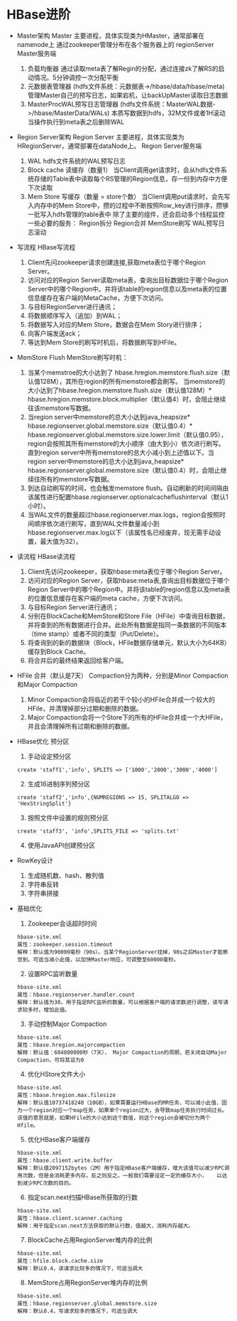 # HBase进阶
- Master架构
	Master
	主要进程，具体实现类为HMaster，通常部署在namenode上
	通过zookeeper管理分布在各个服务器上的 regionServer
	Master服务端
	1. 负载均衡器
		通过读取meta表了解Regin的分配，通过连接zk了解RS的启动情况。5分钟调控一次分配平衡
	2. 元数据表管理器 (hdfs文件系统：元数据表->/hbase/data/hbase/meta)
		管理Master自己的预写日志，如果宕机，让backUpMaster读取日志数据
	3. MasterProcWAL预写日志管理器 (hdfs文件系统：MasterWAL数据->/hbase/MasterData/WALs)
		本质写数据到hdfs，32M文件或者1H滚动当操作执行到meta表之后删除WAL

- Region Server架构
	Region Server
	主要进程，具体实现类为HRegionServer，通常部署在dataNode上。
	Region Server服务端
	1. WAL
		hdfs文件系统的WAL预写日志
	2. Block cache 读缓存（数量1）
		当Client调用get请求时，会从hdfs文件系统存储的Table表中读取每个RS管理的Region信息，存一份到内存中方便下次读取
	3. Mem Store 写缓存（数量 = store个数）
		当Client调用put请求时，会先写入内存中的Mem Store中，攒的过程中不断按照Row_key进行排序，攒够一批写入hdfs管理的table表中
	除了主要的组件，还会启动多个线程监控一些必要的服务：
	Region拆分
	Region合并
	MemStore刷写
	WAL预写日志滚动

- 写流程
	HBase写流程
	1. Client先问zookeeper请求创建连接,获取meta表位于哪个Region Server。
	2. 访问对应的Region Server读取meta表，查询出目标数据位于哪个Region Server中的哪个Region中。并将该table的region信息以及meta表的位置信息缓存在客户端的MetaCache，方便下次访问。
	3. 与目标RegionServer进行通讯；
	4. 将数据顺序写入（追加）到WAL；
	5. 将数据写入对应的Mem Store，数据会在Mem Story进行排序；
	6. 向客户端发送ack；
	7. 等达到Mem Store的刷写时机后，将数据刷写到HFile。

- MemStore Flush
	MemStore刷写时机：
	1. 当某个memstroe的大小达到了 hbase.hregion.memstore.flush.size（默认值128M），其所在region的所有memstore都会刷写。
	当memstore的大小达到了hbase.hregion.memstore.flush.size（默认值128M）* hbase.hregion.memstore.block.multiplier（默认值4）时，会阻止继续往该memstore写数据。
	2. 当region server中memstore的总大小达到java_heapsize* hbase.regionserver.global.memstore.size（默认值0.4）* hbase.regionserver.global.memstore.size.lower.limit（默认值0.95），region会按照其所有memstore的大小顺序（由大到小）依次进行刷写。直到region server中所有memstore的总大小减小到上述值以下。当region server中memstore的总大小达到java_heapsize* hbase.regionserver.global.memstore.size（默认值0.4）时，会阻止继续往所有的memstore写数据。
	3. 到达自动刷写的时间，也会触发memstore flush。自动刷新的时间间隔由该属性进行配置hbase.regionserver.optionalcacheflushinterval（默认1小时）。
	4. 当WAL文件的数量超过hbase.regionserver.max.logs，region会按照时间顺序依次进行刷写，直到WAL文件数量减小到hbase.regionserver.max.log以下（该属性名已经废弃，现无需手动设置，最大值为32）。

- 读流程
	HBase读流程
	1. Client先访问zookeeper，获取hbase:meta表位于哪个Region Server。
	2. 访问对应的Region Server，获取hbase:meta表,查询出目标数据位于哪个Region Server中的哪个Region中。并将该table的region信息以及meta表的位置信息缓存在客户端的meta cache，方便下次访问。
	3. 与目标Region Server进行通讯；
	4. 分别在BlockCache和MemStore和Store File（HFile）中查询目标数据，并将查到的所有数据进行合并。此处所有数据是指同一条数据的不同版本（time stamp）或者不同的类型（Put/Delete）。
	5. 将查询到的新的数据块（Block，HFile数据存储单元，默认大小为64KB）缓存到Block Cache。
	6. 将合并后的最终结果返回给客户端。

- HFile 合并（默认是7天）
	Compaction分为两种，分别是Minor Compaction和Major Compaction
	1. Minor Compaction会将临近的若干个较小的HFile合并成一个较大的HFile，并清理掉部分过期和删除的数据。
	2. Major Compaction会将一个Store下的所有的HFile合并成一个大HFile，并且会清理掉所有过期和删除的数据。

- HBase优化
	预分区
	1. 手动设定预分区
	```
	create 'staff1','info', SPLITS => ['1000','2000','3000','4000']
	```
	2. 生成16进制序列预分区
	```
	create 'staff2','info',{NUMREGIONS => 15, SPLITALGO => 'HexStringSplit'}
	```
	3. 按照文件中设置的规则预分区
	```
	create 'staff3', 'info',SPLITS_FILE => 'splits.txt'
	```
	4. 使用JavaAPI创建预分区

- RowKey设计
	1. 生成随机数、hash、散列值
	2. 字符串反转
	3. 字符串拼接

- 基础优化
	1. Zookeeper会话超时时间
	```
	hbase-site.xml
	属性：zookeeper.session.timeout
	解释：默认值为90000毫秒（90s）。当某个RegionServer挂掉，90s之后Master才能察觉到。可适当减小此值，以加快Master响应，可调整至60000毫秒。
	```
	2. 设置RPC监听数量
	```
	hbase-site.xml
	属性：hbase.regionserver.handler.count
	解释：默认值为30，用于指定RPC监听的数量，可以根据客户端的请求数进行调整，读写请求较多时，增加此值。
	```
	3. 手动控制Major Compaction
	```
	hbase-site.xml
	属性：hbase.hregion.majorcompaction
	解释：默认值：604800000秒（7天）， Major Compaction的周期，若关闭自动Major Compaction，可将其设为0
	```
	4. 优化HStore文件大小
	```
	hbase-site.xml
	属性：hbase.hregion.max.filesize
	解释：默认值10737418240（10GB），如果需要运行HBase的MR任务，可以减小此值，因为一个region对应一个map任务，如果单个region过大，会导致map任务执行时间过长。该值的意思就是，如果HFile的大小达到这个数值，则这个region会被切分为两个Hfile。
	```
	5. 优化HBase客户端缓存
	```
	hbase-site.xml
	属性：hbase.client.write.buffer
	解释：默认值2097152bytes（2M）用于指定HBase客户端缓存，增大该值可以减少RPC调用次数，但是会消耗更多内存，反之则反之。一般我们需要设定一定的缓存大小，	以达到减少RPC次数的目的。
	```
	6. 指定scan.next扫描HBase所获取的行数
	```
	hbase-site.xml
	属性：hbase.client.scanner.caching
	解释：用于指定scan.next方法获取的默认行数，值越大，消耗内存越大。
	```
	7. BlockCache占用RegionServer堆内存的比例
	```
	hbase-site.xml
	属性：hfile.block.cache.size
	解释：默认0.4，读请求比较多的情况下，可适当调大
	```
	8. MemStore占用RegionServer堆内存的比例
	```
	hbase-site.xml
	属性：hbase.regionserver.global.memstore.size
	解释：默认0.4，写请求较多的情况下，可适当调大
	```